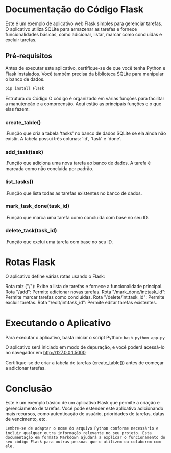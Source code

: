 # Documentação do Código Flask

Este é um exemplo de aplicativo web Flask simples para gerenciar tarefas. O aplicativo utiliza SQLite para armazenar as tarefas e fornece funcionalidades básicas, como adicionar, listar, marcar como concluídas e excluir tarefas.

## Pré-requisitos

Antes de executar este aplicativo, certifique-se de que você tenha Python e Flask instalados. Você também precisa da biblioteca SQLite para manipular o banco de dados.

```bash
pip install Flask
```
Estrutura do Código
O código é organizado em várias funções para facilitar a manutenção e a compreensão. Aqui estão as principais funções e o que elas fazem:

### create_table()
.Função que cria a tabela 'tasks' no banco de dados SQLite se ela ainda não existir. A tabela possui três colunas: 'id', 'task' e 'done'.
### add_task(task)
.Função que adiciona uma nova tarefa ao banco de dados. A tarefa é marcada como não concluída por padrão.
### list_tasks()
.Função que lista todas as tarefas existentes no banco de dados.
### mark_task_done(task_id)
.Função que marca uma tarefa como concluída com base no seu ID.
### delete_task(task_id)
.Função que exclui uma tarefa com base no seu ID.
# Rotas Flask
O aplicativo define várias rotas usando o Flask:

Rota raiz ("/"): Exibe a lista de tarefas e fornece a funcionalidade principal.
Rota "/add": Permite adicionar novas tarefas.
Rota "/mark_done/int:task_id": Permite marcar tarefas como concluídas.
Rota "/delete/int:task_id": Permite excluir tarefas.
Rota "/edit/int:task_id": Permite editar tarefas existentes.
# Executando o Aplicativo
Para executar o aplicativo, basta iniciar o script Python:
```bash python app.py ```

O aplicativo será iniciado em modo de depuração, e você poderá acessá-lo no navegador em http://127.0.0.1:5000

Certifique-se de criar a tabela de tarefas (create_table()) antes de começar a adicionar tarefas.

# Conclusão
Este é um exemplo básico de um aplicativo Flask que permite a criação e gerenciamento de tarefas. Você pode estender este aplicativo adicionando mais recursos, como autenticação de usuário, prioridades de tarefas, datas de vencimento, etc.


```Lembre-se de adaptar o nome do arquivo Python conforme necessário e incluir qualquer outra informação relevante no seu projeto. Esta documentação em formato Markdown ajudará a explicar o funcionamento do seu código Flask para outras pessoas que o utilizem ou colaborem com ele. ```
